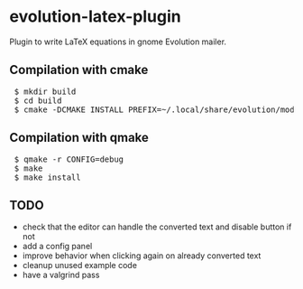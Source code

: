 # evolution-latex-plugin
Plugin to write LaTeX equations in gnome Evolution mailer.

## Compilation with cmake

<pre>
 $ mkdir build
 $ cd build
 $ cmake -DCMAKE_INSTALL_PREFIX=~/.local/share/evolution/modules -DFORCE_INSTALL_PREFIX=ON ..
</pre>

## Compilation with qmake

<pre>
 $ qmake -r CONFIG=debug
 $ make
 $ make install
</pre>

## TODO

* check that the editor can handle the converted text and disable button if not
* add a config panel
* improve behavior when clicking again on already converted text
* cleanup unused example code
* have a valgrind pass


